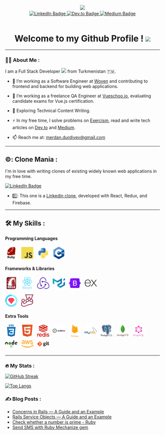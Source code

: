 <div id="header" align="center">
  <img src="https://media.giphy.com/media/7OMR3y1E9QeYsr9olS/giphy.gif" width="100"/>

  <div id="badges">
    <a href="https://www.linkedin.com/in/merdan-durdyyev-a7b53a98/">
      <img src="https://img.shields.io/badge/LinkedIn-blue?style=for-the-badge&logo=linkedin&logoColor=white" alt="LinkedIn Badge"/>
    </a>
    <a href="https://dev.to/eminarium">
      <img src="https://img.shields.io/badge/Dev.to-black?style=for-the-badge&logo=dev.to&logoColor=white" alt="Dev.to Badge"/>
    </a>
    <a href="https://medium.com/@merdan-durdiyev">
      <img src="https://img.shields.io/badge/Medium-black?style=for-the-badge&logo=medium&logoColor=white" alt="Medium Badge"/>
    </a>
  </div>

  <img src="https://komarev.com/ghpvc/?username=eminarium&style=flat-square&color=blue" alt=""/>
  
  <h1>
    Welcome to my Github Profile !
    <img src="https://media.giphy.com/media/hvRJCLFzcasrR4ia7z/giphy.gif" width="30px"/>
  </h1>
  
</div>

---

### :man_technologist: About Me :

I am a Full Stack Developer <img src="https://media.giphy.com/media/WUlplcMpOCEmTGBtBW/giphy.gif" width="30"> from Turkmenistan :turkmenistan:.

- :telescope: I’m working as a Software Engineer at [Woven](https://www.woventeams.com/) and contributing to frontend and backend for building web applications.
- :telescope: I’m working as a freelance QA Engineer at [Vueschoo.io](https://vueschool.io/), evaluating candidate exams for Vue.js certification. 

- :seedling: Exploring Technical Content Writing.

- :zap: In my free time, I solve problems on [Exercism](https://exercism.org/profiles/mdzine), read and write tech articles on [Dev.to](https://dev.to/eminarium) and [Medium](https://www.linkedin.com/in/merdan-durdyyev-a7b53a98).

- :mailbox: Reach me at: merdan.durdiyev@gmail.com

---

## ©️: Clone Mania :

I'm in love with writing clones of existing widely known web applications in my free time.

<div>
    <a href="https://www.linkedin.com/in/merdan-durdyyev-a7b53a98/">
      <img src="https://img.shields.io/badge/LinkedIn-blue?style=for-the-badge&logo=linkedin&logoColor=white" alt="LinkedIn Badge"/>
    </a>
</div>

- 1️⃣: This one is a [Linkedin clone](https://github.com/eminarium/linkedin-clone-ss), developed with React, Redux, and Firebase.

---

## :hammer_and_wrench: My Skills :

#### Programming Languages
<div>
  <img src="https://github.com/devicons/devicon/blob/master/icons/ruby/ruby-original-wordmark.svg" title="Ruby" alt="Ruby" width="40" height="40"/>&nbsp;&nbsp;
  <img src="https://github.com/devicons/devicon/blob/master/icons/javascript/javascript-original.svg" title="JavaScript" alt="JavaScript" width="40" height="40"/>&nbsp;&nbsp;
  <img src="https://github.com/devicons/devicon/blob/master/icons/python/python-original.svg" title="Python" alt="Python" width="40" height="40"/>&nbsp;&nbsp;
  <img src="https://github.com/devicons/devicon/blob/master/icons/cplusplus/cplusplus-original.svg" title="C++" alt="C++" width="40" height="40"/>&nbsp;&nbsp;
</div>

#### Frameworks & Libraries
<div>
  <img src="https://github.com/devicons/devicon/blob/master/icons/rails/rails-original-wordmark.svg" title="Rails" alt="Rails" width="40" height="40"/>&nbsp;&nbsp;
  <img src="https://github.com/devicons/devicon/blob/master/icons/react/react-original-wordmark.svg" title="React" alt="React" width="40" height="40"/>&nbsp;&nbsp;
  <img src="https://github.com/devicons/devicon/blob/master/icons/redux/redux-original.svg" title="Redux" alt="Redux " width="40" height="40"/>&nbsp;&nbsp;
  <img src="https://github.com/devicons/devicon/blob/master/icons/materialui/materialui-original.svg" title="Material UI" alt="Material UI" width="40" height="40"/>&nbsp;&nbsp;
  <img src="https://github.com/devicons/devicon/blob/master/icons/bootstrap/bootstrap-original.svg" title="Bootstrap UI" alt="Bootstrap" width="40" height="40"/>&nbsp;&nbsp;  
  <img src="https://github.com/devicons/devicon/blob/master/icons/express/express-original.svg" title="Express" alt="Express " width="40" height="40"/>&nbsp;&nbsp;
  
  <img src="https://github.com/devicons/devicon/blob/master/icons/rspec/rspec-original.svg" title="RSpec" alt="RSpec " width="40" height="40"/>&nbsp;&nbsp;
  <img src="https://github.com/devicons/devicon/blob/master/icons/jest/jest-plain.svg" title="Jest" alt="Jest " width="40" height="40"/>&nbsp;&nbsp;
</div>

#### Extra Tools
<div>
  <img src="https://github.com/devicons/devicon/blob/master/icons/css3/css3-plain-wordmark.svg"  title="CSS3" alt="CSS" width="40" height="40"/>&nbsp;&nbsp;
  <img src="https://github.com/devicons/devicon/blob/master/icons/html5/html5-original.svg" title="HTML5" alt="HTML" width="40" height="40"/>&nbsp;&nbsp;
  <img src="https://github.com/devicons/devicon/blob/master/icons/redis/redis-plain-wordmark.svg" title="Redis" alt="Redis" width="40" height="40"/>&nbsp;&nbsp;
  <img src="https://github.com/devicons/devicon/blob/master/icons/socketio/socketio-original-wordmark.svg" title="Socket IO" alt="Socket IO" width="40" height="40"/>&nbsp;&nbsp;
  <img src="https://github.com/devicons/devicon/blob/master/icons/firebase/firebase-plain-wordmark.svg" title="Firebase" alt="Firebase" width="40" height="40"/>&nbsp;&nbsp;
  <img src="https://github.com/devicons/devicon/blob/master/icons/mysql/mysql-original-wordmark.svg" title="MySQL"  alt="MySQL" width="40" height="40"/>&nbsp;&nbsp;
  <img src="https://github.com/devicons/devicon/blob/master/icons/postgresql/postgresql-original-wordmark.svg" title="PostgreSQL"  alt="PostgreSQL" width="40" height="40"/>&nbsp;&nbsp;
  <img src="https://github.com/devicons/devicon/blob/master/icons/mongodb/mongodb-original-wordmark.svg" title="MongoDB"  alt="MongoDB" width="40" height="40"/>&nbsp;&nbsp;
  <img src="https://github.com/devicons/devicon/blob/master/icons/graphql/graphql-plain-wordmark.svg" title="GraphQL"  alt="GraphQL" width="40" height="40"/>&nbsp;&nbsp;
  <img src="https://github.com/devicons/devicon/blob/master/icons/nodejs/nodejs-original-wordmark.svg" title="NodeJS" alt="NodeJS" width="40" height="40"/>&nbsp;&nbsp;
  <img src="https://github.com/devicons/devicon/blob/master/icons/amazonwebservices/amazonwebservices-plain-wordmark.svg" title="AWS" alt="AWS" width="40" height="40"/>&nbsp;&nbsp;
  <img src="https://github.com/devicons/devicon/blob/master/icons/git/git-original-wordmark.svg" title="Git" **alt="Git" width="40" height="40"/>&nbsp;&nbsp;
</div>

---

### :fire: My Stats :

[![GitHub Streak](http://github-readme-streak-stats.herokuapp.com?user=eminarium&theme=dark&background=000000)](https://git.io/streak-stats)

[![Top Langs](https://github-readme-stats.vercel.app/api/top-langs/?username=eminarium&layout=compact&theme=vision-friendly-dark)](https://github.com/anuraghazra/github-readme-stats)

### :writing_hand: Blog Posts :

<!-- BLOG-POST-LIST:START -->
- [Concerns in Rails — A Guide and an Example](https://dev.to/eminarium/concerns-in-rails-a-guide-and-an-example-1e75)
- [Rails Service Objects — A Guide and an Example](https://dev.to/eminarium/rails-service-objects-a-guide-and-an-example-55j4)
- [Check whether a number is prime - Ruby](https://dev.to/eminarium/check-whether-a-number-is-prime-ruby-4dc7)
- [Send SMS with Ruby Mechanize gem](https://dev.to/eminarium/send-sms-with-ruby-mechanize-gem-oni)
<!-- BLOG-POST-LIST:END -->
